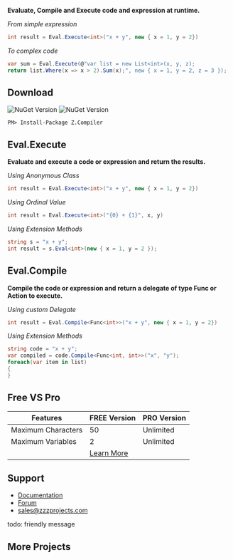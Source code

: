 
**Evaluate, Compile and Execute code and expression at runtime.**

*From simple expression*
```csharp
int result = Eval.Execute<int>("x + y", new { x = 1, y = 2})
```
*To complex code*
```csharp
var sum = Eval.Execute(@"var list = new List<int>(x, y, z);
return list.Where(x => x > 2).Sum(x);", new { x = 1, y = 2, z = 3 });
```

## Download
![NuGet Version](https://img.shields.io/nuget/v/Z.Compiler.svg?style=flat-square)
![NuGet Version](https://img.shields.io/nuget/dt/Z.Compiler.svg?link=http%3A%2F%2Fabc.xyz&link=http%3A%2F%2Fabc.xyz)

```
PM> Install-Package Z.Compiler
```

## Eval.Execute
**Evaluate and execute a code or expression and return the results.**

*Using Anonymous Class*
```csharp
int result = Eval.Execute<int>("x + y", new { x = 1, y = 2})
```

*Using Ordinal Value*
```csharp
int result = Eval.Execute<int>("{0} + {1}", x, y)
```

*Using Extension Methods*
```csharp
string s = "x + y";
int result = s.Eval<int>(new { x = 1, y = 2 });
```

## Eval.Compile
**Compile the code or expression and return a delegate of type Func or Action to execute.**

*Using custom Delegate*
```csharp
int result = Eval.Compile<Func<int>>("x + y", new { x = 1, y = 2})
```

*Using Extension Methods*
```csharp
string code = "x + y";
var compiled = code.Compile<Func<int, int>>("x", "y");
foreach(var item in list)
{
}
```

## Free VS Pro
Features | FREE Version | PRO Version
------------ | ------------- | -------------
Maximum Characters | 50 | Unlimited
Maximum Variables | 2 | Unlimited
 | | [Learn More](https://zzzprojects.uservoice.com/forums/327759-eval-expression-net)


## Support
- [Documentation](https://zzzprojects.uservoice.com/forums/327759-eval-expression-net)
- [Forum](https://zzzprojects.uservoice.com/forums/327759-eval-expression-net)
- [sales@zzzprojects.com](sales@zzzprojects.com)

todo: friendly message


## More Projects

